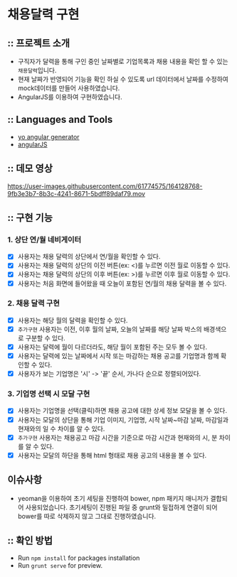 # 채용달력 구현

## :: 프로젝트 소개

- 구직자가 달력을 통해 구인 중인 날짜별로 기업목록과 채용 내용을 확인 할 수 있는 `채용달력`입니다.
- 현재 날짜가 반영되어 기능을 확인 하실 수 있도록 url 데이터에서 날짜를 수정하여 mock데이터를 만들어 사용하였습니다.
- AngularJS를 이용하여 구현하였습니다.

## :: Languages and Tools

- [yo angular generator](https://github.com/yeoman/generator-angular)
- [angularJS](https://angularjs.org/)

## :: 데모 영상

https://user-images.githubusercontent.com/61774575/164128768-9fb3e3b7-8b3c-4241-8671-5bdff89daf79.mov

## :: 구현 기능

### 1. 상단 연/월 네비게이터

- [x] 사용자는 채용 달력의 상단에서 연/월을 확인할 수 있다.
- [x] 사용자는 채용 달력의 상단의 이전 버튼(ex: <)를 누르면 이전 월로 이동할 수 있다.
- [x] 사용자는 채용 달력의 상단의 이후 버튼(ex: >)를 누르면 이후 월로 이동할 수 있다.
- [x] 사용자는 처음 화면에 들어왔을 때 오늘이 포함된 연/월의 채용 달력을 볼 수 있다.

### 2. 채용 달력 구현

- [x] 사용자는 해당 월의 달력을 확인할 수 있다.
- [x] `추가구현` 사용자는 이전, 이후 월의 날짜, 오늘의 날짜를 해당 날짜 박스의 배경색으로 구분할 수 있다.
- [x] 사용자는 달력에 월이 다르더라도, 해당 월이 포함된 주는 모두 볼 수 있다.
- [x] 사용자는 달력에 있는 날짜에서 시작 또는 마감하는 채용 공고를 기업명과 함께 확인할 수 있다.
- [x] 사용자가 보는 기업명은 '시' -> '끝' 순서, 가나다 순으로 정렬되어있다.

### 3. 기업명 선택 시 모달 구현

- [x] 사용자는 기업명을 선택(클릭)하면 채용 공고에 대한 상세 정보 모달을 볼 수 있다.
- [x] 사용자는 모달의 상단을 통해 기업 이미지, 기업명, 시작 날짜~마감 날짜, 마감일과 현재와의 일 수 차이를 알 수 있다.
- [x] `추가구현` 사용자는 채용공고 마감 시간을 기준으로 마감 시간과 현재와의 시, 분 차이를 알 수 있다.
- [x] 사용자는 모달의 하단을 통해 html 형태로 채용 공고의 내용을 볼 수 있다.

## 이슈사항

- yeoman을 이용하여 초기 세팅을 진행하여 bower, npm 패키지 매니저가 결합되어 사용되었습니다.
  초기세팅이 진행된 파일 중 grunt와 밀접하게 연결이 되어 bower를 따로 삭제하지 않고 그대로 진행하였습니다.

## :: 확인 방법

- Run `npm install` for packages installation
- Run `grunt serve` for preview.

